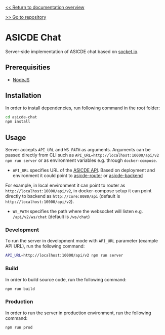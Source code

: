 [<< Return to documentation overview](README.md)

[>> Go to repository](https://github.com/ASICDE/asicde-chat)

# ASICDE Chat

Server-side implementation of ASICDE chat based on [socket.io](https://socket.io/).

## Prerequisities 

- [NodeJS](https://nodejs.org/en/)

## Installation

In order to install dependencies, run following command in the root folder:

```bash
cd asicde-chat
npm install
```

## Usage

Server accepts `API_URL` and `WS_PATH` as arguments. Arguments can be passed directly from CLI such as `API_URL=http://localhost:10000/api/v2 npm run server` or as environment variables e.g. through `docker-compose`. 

- `API_URL` specifies URL of the [ASICDE API](https://github.com/ASICDE/asicde-api). Based on deployment and environment it could point to [asicde-router](https://github.com/ASICDE/asicde-router) or [asicde-backend](https://github.com/ASICDE/asicde-backend)

For example, in local environment it can point to router as `http://localhost:10000/api/v2`, in docker-compose setup it can point directly to backend as `http://core:8080/api` (default is `http://localhost:10000/api/v2`).

- `WS_PATH` specifies the path where the websocket will listen e.g. `/api/v2/ws/chat` (default is `/ws/chat`)


### Development

To run the server in development mode with `API_URL` parameter (example API URL), run the following command: 

```bash
API_URL=http://localhost:10000/api/v2 npm run server
```
### Build

In order to build source code, run the following command: 

```bash
npm run build
```
### Production

In order to run the server in production environment, run the following command:

```bash
npm run prod
```
